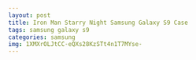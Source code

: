 ```yaml
---
layout: post
title: Iron Man Starry Night Samsung Galaxy S9 Case
tags: samsung galaxy s9
categories: samsung
img: 1XMXrOLJtCC-eQXs28KzSTt4n1T7MYse-
---
```


